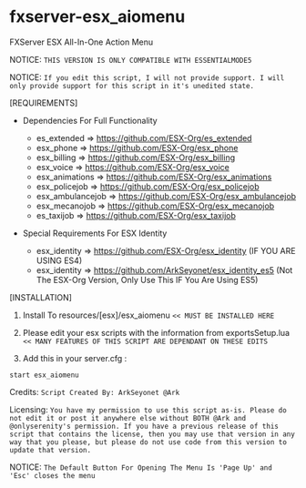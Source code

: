 # fxserver-esx_aiomenu
FXServer ESX All-In-One Action Menu

NOTICE:
`THIS VERSION IS ONLY COMPATIBLE WITH ESSENTIALMODE5`

NOTICE:
`If you edit this script, I will not provide support. I will only provide support for this script in it's unedited state.`


[REQUIREMENTS]

* Dependencies For Full Functionality
  * es_extended => https://github.com/ESX-Org/es_extended
  * esx_phone => https://github.com/ESX-Org/esx_phone
  * esx_billing => https://github.com/ESX-Org/esx_billing
  * esx_voice => https://github.com/ESX-Org/esx_voice
  * esx_animations => https://github.com/ESX-Org/esx_animations
  * esx_policejob => https://github.com/ESX-Org/esx_policejob
  * esx_ambulancejob => https://github.com/ESX-Org/esx_ambulancejob
  * esx_mecanojob => https://github.com/ESX-Org/esx_mecanojob
  * es_taxijob => https://github.com/ESX-Org/esx_taxijob
  
* Special Requirements For ESX Identity
  * esx_identity => https://github.com/ESX-Org/esx_identity (IF YOU ARE USING ES4)
  * esx_identity => https://github.com/ArkSeyonet/esx_identity_es5 (Not The ESX-Org Version, Only Use This IF You Are Using ES5)

[INSTALLATION]

1) Install To resources/[esx]/esx_aiomenu
`<< MUST BE INSTALLED HERE`

2) Please edit your esx scripts with the information from exportsSetup.lua
`<< MANY FEATURES OF THIS SCRIPT ARE DEPENDANT ON THESE EDITS`

3) Add this in your server.cfg :
```
start esx_aiomenu
```

Credits:
`Script Created By: ArkSeyonet @Ark`

Licensing:
`You have my permission to use this script as-is. Please do not edit it or post it anywhere else without BOTH @Ark and @onlyserenity's permission. If you have a previous release of this script that contains the license, then you may use that version in any way that you please, but please do not use code from this version to update that version.`

NOTICE:
`The Default Button For Opening The Menu Is 'Page Up' and 'Esc' closes the menu`
